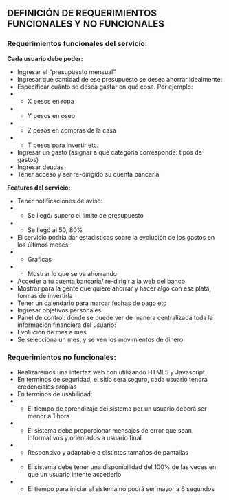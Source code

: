 
## DEFINICIÓN DE REQUERIMIENTOS FUNCIONALES Y NO FUNCIONALES

### Requerimientos funcionales del servicio:

**Cada usuario debe poder:**
 
- Ingresar el “presupuesto mensual” 
- Ingresar qué cantidad de ese presupuesto se desea ahorrar idealmente:
- Especificar cuánto se desea gastar en qué cosa. Por ejemplo:
- - X pesos en ropa
- - Y pesos en oseo
- - Z pesos en compras de la casa
- - T pesos para invertir etc.
- Ingresar un gasto (asignar a qué categoría corresponde: tipos de gastos)
- Ingresar deudas
- Tener acceso y ser re-dirigido su cuenta bancaria
		


**Features del servicio:**

- Tener notificaciones de aviso:
- - Se llegó/ supero el limite de presupuesto
- - Se llegó al 50, 80%
- El servicio podría dar estadísticas sobre la evolución de los gastos en los últimos meses:
- - Graficas 
- - Mostrar lo que se va ahorrando
- Acceder a tu cuenta bancaria/ re-dirigir a la web del banco
- Mostrar para la gente que quiere ahorrar y hacer algo con esa plata, formas de invertirla
- Tener un calendario para marcar fechas de pago etc
- Ingresar objetivos personales
- Panel de control: donde se puede ver de manera centralizada toda la información financiera del usuario:
- Evolución de mes a mes
- Se selecciona un mes, y se ven los movimientos de dinero





### Requerimientos no funcionales:

- Realizaremos una interfaz web con utilizando HTML5 y Javascript
- En terminos de seguridad, el sitio sera seguro, cada usuario tendrá credenciales propias 
- En terminos de usabilidad:
- - El tiempo de aprendizaje del sistema por un usuario deberá ser menor a 1 hora
- - El sistema debe proporcionar mensajes de error que sean informativos y orientados a usuario final
- - Responsivo y adaptable a distintos tamaños de pantallas
- - El sistema debe tener una disponibilidad del 100% de las veces en que un usuario intente accederlo
- - El tiempo para iniciar al sistema no podrá ser mayor a 6 segundos
